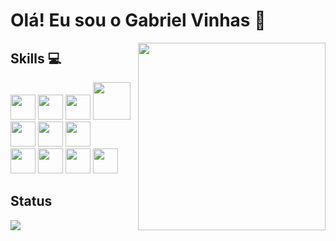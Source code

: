 # Olá! Eu sou o Gabriel Vinhas 👋

<img align="right" width="300" src="https://i2.wp.com/allhtaccess.info/wp-content/uploads/2018/03/programming.gif?fit=1281%2C716&ssl=1" />


## Skills 💻

<code><img height="40" src="https://cdn.jsdelivr.net/gh/devicons/devicon/icons/react/react-original.svg"/></code>
<code><img height="40" src="https://cdn.jsdelivr.net/gh/devicons/devicon/icons/angularjs/angularjs-plain.svg" /></code>
<code><img height="40" src="https://cdn.jsdelivr.net/gh/devicons/devicon/icons/dot-net/dot-net-original-wordmark.svg" /></code>
<code><img height="60" src="https://cdn.jsdelivr.net/gh/devicons/devicon/icons/nodejs/nodejs-plain-wordmark.svg" /></code>
<code><img height="40" src="https://cdn.jsdelivr.net/gh/devicons/devicon/icons/typescript/typescript-original.svg" /></code>
<code><img height="40" src="https://cdn.jsdelivr.net/gh/devicons/devicon/icons/javascript/javascript-original.svg" /></code>
<code><img height="40" src="https://cdn.jsdelivr.net/gh/devicons/devicon/icons/csharp/csharp-original.svg" /></code>
<code> <img height="40" src="https://cdn.jsdelivr.net/gh/devicons/devicon/icons/sass/sass-original.svg" /></code>
<code><img height="40" src="https://cdn.jsdelivr.net/gh/devicons/devicon/icons/html5/html5-original-wordmark.svg" /></code>
<code><img height="40" src="https://cdn.jsdelivr.net/gh/devicons/devicon/icons/css3/css3-original-wordmark.svg" /></code>
<code><img height="40" src="https://cdn.jsdelivr.net/gh/devicons/devicon/icons/git/git-plain-wordmark.svg" /></code>
          

## Status

<a href="https://github.com/gabrielvinhas">
<img align="center" src="https://github-readme-stats.vercel.app/api/top-langs/?username=gabrielvinhas&layout=compact&langs_count=7&theme=tokyonight"/>
